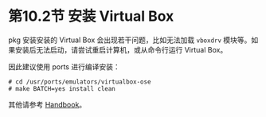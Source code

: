 # 第10.2节 安装 Virtual Box

pkg 安装安装的 Virtual Box 会出现若干问题，比如无法加载 `vboxdrv` 模块等。如果安装后无法启动，请尝试重启计算机，或从命令行运行 Virtual Box。

因此建议使用 ports 进行编译安装：

```
# cd /usr/ports/emulators/virtualbox-ose
# make BATCH=yes install clean
```

其他请参考 [Handbook](https://handbook.bsdcn.org/di-22-zhang-xu-ni-hua/22.5.-zai-freebsd-shang-an-zhuang-virtualbox.html#\_22-5-1-%E5%AE%89%E8%A3%85-virtualboxtm)。
